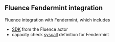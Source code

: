 ## Fluence Fendermint integration

Fluence integration with Fendermint, which includes
 - [SDK](./fluence-actor-sdk) from the Fluence actor 
 - capacity check [syscall](./fluence-fendermint-syscall) definition for Fendermint 
